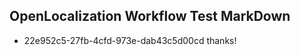 ## OpenLocalization Workflow Test MarkDown
* 22e952c5-27fb-4cfd-973e-dab43c5d00cd 
thanks!<!--HONumber=Mar16_HO2-->
